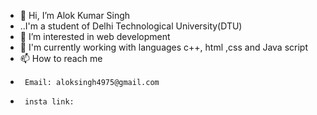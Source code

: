 - 👋 Hi, I’m Alok Kumar Singh
- ..I'm a student of Delhi Technological University(DTU)
- 👀 I’m interested in web development
- 🌱 I'm currently working with languages c++, html ,css and Java script
- 📫 How to reach me 
-      Email: aloksingh4975@gmail.com
-      insta link:

<!---
RanajiAlok/RanajiAlok is a ✨ special ✨ repository because its `README.md` (this file) appears on your GitHub profile.
You can click the Preview link to take a look at your changes.
--->
